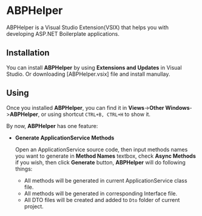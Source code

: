 # ABPHelper
ABPHelper is a Visual Studio Extension(VSIX) that helps you with developing ASP.NET Boilerplate applications.

## Installation
You can install **ABPHelper** by using **Extensions and Updates** in Visual Studio. Or downloading [ABPHelper.vsix] file and install manullay.

## Using
Once you installed **ABPHelper**, you can find it in **Views**->**Other Windows**->**ABPHelper**, or using shortcut `CTRL+B, CTRL+H` to show it.

By now, **ABPHelper** has one feature:

- **Generate ApplicationService Methods**

	Open an ApplicationService source code, then input methods names you want to generate in **Method Names** textbox, check **Async Methods** if you wish, then click **Generate** button, **ABPHelper** will do following things:

	- All methods will be generated in current ApplicationService class file. 
	- All methods will be generated in corresponding Interface file.
	- All DTO files will be created and added to `Dto` folder of current project. 